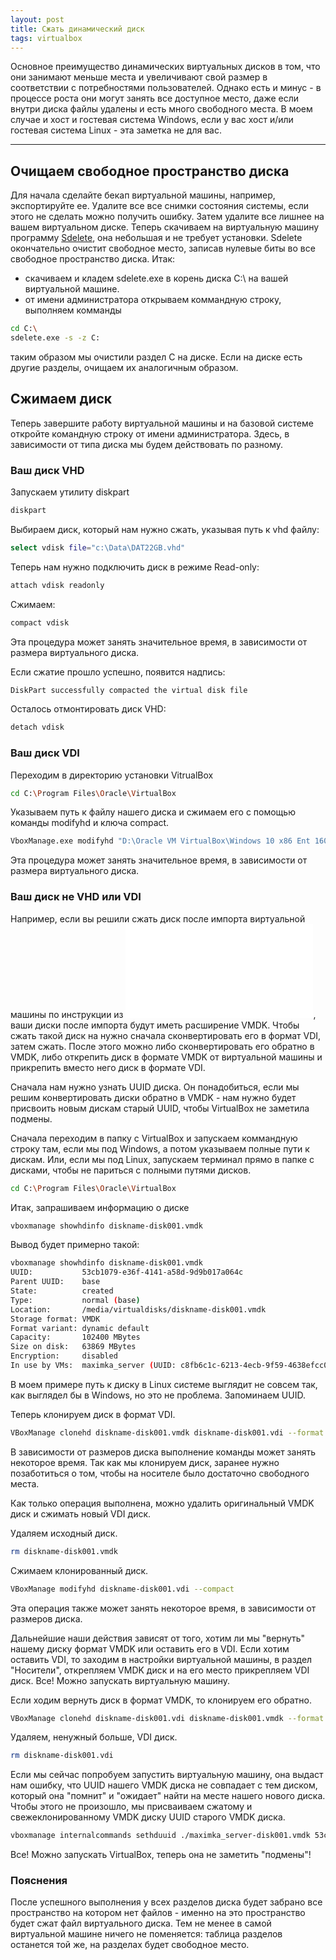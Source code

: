 ```yaml
---
layout: post
title: Сжать динамический диск
tags: virtualbox
---
```


Основное преимущество динамических виртуальных дисков в том, что они занимают меньше места и увеличивают свой размер в соответствии с потребностями пользователей. Однако есть и минус - в процессе роста они могут занять все доступное место, даже если внутри диска файлы удалены и есть много свободного места. В моем случае и хост и гостевая система Windows, если у вас хост и/или гостевая система Linux - эта заметка не для вас.

---

<script type="text/javascript" src="/public/js/jssor.slider.min.js"></script>

## Очищаем свободное пространство диска

Для начала сделайте бекап виртуальной машины, например, экспортируйте ее. Удалите все все снимки состояния системы, если этого не сделать можно получить ошибку. Затем удалите все лишнее на вашем виртуальном диске. Теперь скачиваем на виртуальную машину программу [Sdelete](https://technet.microsoft.com/ru-ru/sysinternals/sdelete.aspx), она небольшая и не требует установки. Sdelete окончательно очистит свободное место, записав нулевые биты во все свободное пространство диска. Итак: 

- скачиваем и кладем sdelete.exe в корень диска C:\ на вашей виртуальной машине.
- от имени администратора открываем коммандную строку, выполняем комманды

```bash
cd C:\
sdelete.exe -s -z C:
```
таким образом мы очистили раздел C на диске. Если на диске есть другие разделы, очищаем их аналогичным образом.

## Сжимаем диск

Теперь завершите работу виртуальной машины и на базовой системе откройте командную строку от имени администратора. Здесь, в зависимости от типа диска мы будем действовать по разному. 

### Ваш диск VHD

Запускаем утилиту diskpart

```bash
diskpart
```

Выбираем диск, который нам нужно сжать, указывая путь к vhd файлу:

```bash
select vdisk file="c:\Data\DAT22GB.vhd"
```

Теперь нам нужно подключить диск в режиме Read-only:

```bash
attach vdisk readonly
```

Сжимаем:

```bash
compact vdisk
```

Эта процедура может занять значительное время, в зависимости от размера виртуального диска.

Если сжатие прошло успешно, появится надпись:

```bash
DiskPart successfully compacted the virtual disk file
```

Осталось отмонтировать диск VHD:

```bash
detach vdisk
```

### Ваш диск VDI

Переходим в директорию установки VitrualBox
```bash
cd C:\Program Files\Oracle\VirtualBox
```

Указываем путь к файлу нашего диска и сжимаем его с помощью команды modifyhd и ключа compact. 

```bash
VboxManage.exe modifyhd "D:\Oracle VM VirtualBox\Windows 10 x86 Ent 1607.vdi" --compact
```
Эта процедура может занять значительное время, в зависимости от размера виртуального диска.

### Ваш диск не VHD или VDI

Например, если вы решили сжать диск после импорта виртуальной машины по инструкции из ![этой статьи](/_posts/2018-12-11-import-export-vm.md), ваши диски после импорта будут иметь расширение VMDK. Чтобы сжать такой диск на нужно сначала сконвертировать его в формат VDI, затем сжать. После этого можно либо сконвертировать его обратно в VMDK, либо открепить диск в формате VMDK от виртуальной машины и прикрепить вместо него диск в формате VDI.

Сначала нам нужно узнать UUID диска. Он понадобиться, если мы решим конвертировать диски обратно в VMDK - нам нужно будет присвоить новым дискам старый UUID, чтобы VirtualBox не заметила подмены.

Сначала переходим в папку с VirtualBox и запускаем коммандную строку там, если мы под Windows, а потом указываем полные пути к дискам. Или, если мы под Linux, запускаем терминал прямо в папке с дисками, чтобы не париться с полными путями дисков.
```bash
cd C:\Program Files\Oracle\VirtualBox
```

Итак, запрашиваем информацию о диске

```bash
vboxmanage showhdinfo diskname-disk001.vmdk
```

Вывод будет примерно такой:

```bash
vboxmanage showhdinfo diskname-disk001.vmdk
UUID:           53cb1079-e36f-4141-a58d-9d9b017a064c
Parent UUID:    base
State:          created
Type:           normal (base)
Location:       /media/virtualdisks/diskname-disk001.vmdk
Storage format: VMDK
Format variant: dynamic default
Capacity:       102400 MBytes
Size on disk:   63869 MBytes
Encryption:     disabled
In use by VMs:  maximka_server (UUID: c8fb6c1c-6213-4ecb-9f59-4638efcc0223)
```

В моем примере путь к диску в Linux системе выглядит не совсем так, как выглядел бы в Windows, но это не проблема. Запоминаем UUID.

Теперь клонируем диск в формат VDI.

```bash
VBoxManage clonehd diskname-disk001.vmdk diskname-disk001.vdi --format vdi
```

В зависимости от размеров диска выполнение команды может занять некоторое время. Так как мы клонируем диск, заранее нужно позаботиться о том, чтобы на носителе было достаточно свободного места.

Как только операция выполнена, можно удалить оригинальный VMDK диск и сжимать новый VDI диск.

Удаляем исходный диск.

```bash
rm diskname-disk001.vmdk
```

Сжимаем клонированный диск.

```bash
VBoxManage modifyhd diskname-disk001.vdi --compact
```

Эта операция также может занять некоторое время, в зависимости от размеров диска.

Дальнейшие наши действия зависят от того, хотим ли мы "вернуть" нашему диску формат VMDK или оставить его в VDI. Если хотим оставить VDI, то заходим в настройки виртуальной машины, в раздел "Носители", открепляем VMDK диск и на его место прикрепляем VDI диск. Все! Можно запускать виртуальную машину.

Если ходим вернуть диск в формат VMDK, то клонируем его обратно.

```bash
VBoxManage clonehd diskname-disk001.vdi diskname-disk001.vmdk --format vmdk
```

Удаляем, ненужный больше, VDI диск.

```bash
rm diskname-disk001.vdi
```

Если мы сейчас попробуем запустить виртуальную машину, она выдаст нам ошибку, что UUID нашего VMDK диска не совпадает с тем диском, который она "помнит" и "ожидает" найти на месте нашего нового диска. Чтобы этого не произошло, мы присваиваем сжатому и свежеклонированному VMDK диску UUID старого VMDK диска.

```bash
vboxmanage internalcommands sethduuid ./maximka_server-disk001.vmdk 53cb1079-e36f-4141-a58d-9d9b017a064c
```

Все! Можно запускать VirtualBox, теперь она не заметить "подмены"!

### Пояснения

После успешного выполнения у всех разделов диска будет забрано все пространство на котором нет файлов - именно на это пространство будет сжат файл виртуального диска. Тем не менее в самой виртуальной машине ничего не поменяется: таблица разделов останется той же, на разделах будет свободное место.